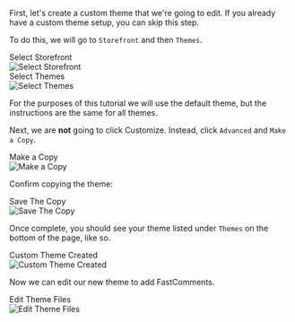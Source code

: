 First, let's create a custom theme that we're going to edit. If you already have a custom theme setup, you can skip this step.

To do this, we will go to `Storefront` and then `Themes`.

<div class="screenshot white-bg">
    <div class="title">Select Storefront</div>
    <img class="screenshot-image" src="/images/installation-guides/bigcommerce-step-1-select-storefront.png" alt="Select Storefront" />
</div>

<div class="screenshot white-bg">
    <div class="title">Select Themes</div>
    <img class="screenshot-image" src="/images/installation-guides/bigcommerce-step-1-select-themes.png" alt="Select Themes" />
</div>

For the purposes of this tutorial we will use the default theme, but the instructions are the same for all themes.

Next, we are **not** going to click Customize. Instead, click `Advanced` and `Make a Copy`.

<div class="screenshot white-bg">
    <div class="title">Make a Copy</div>
    <img class="screenshot-image" src="/images/installation-guides/bigcommerce-step-1-select-make-a-copy.png" alt="Make a Copy" />
</div>

Confirm copying the theme:

<div class="screenshot white-bg">
    <div class="title">Save The Copy</div>
    <img class="screenshot-image" src="/images/installation-guides/bigcommerce-step-1-save-copy.png" alt="Save The Copy" />
</div>

Once complete, you should see your theme listed under `Themes` on the bottom of the page, like so.

<div class="screenshot white-bg">
    <div class="title">Custom Theme Created</div>
    <img class="screenshot-image" src="/images/installation-guides/bigcommerce-step-1-custom-theme-created.png" alt="Custom Theme Created" />
</div>

Now we can edit our new theme to add FastComments.

<div class="screenshot white-bg">
    <div class="title">Edit Theme Files</div>
    <img class="screenshot-image" src="/images/installation-guides/bigcommerce-step-1-edit-theme-files.png" alt="Edit Theme Files" />
</div>
